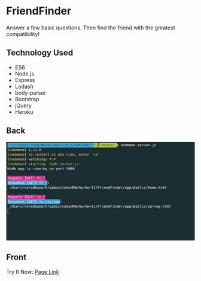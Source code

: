 # FriendFinder
Answer a few basic questions. Then find the friend with the greatest compatibility!

## Technology Used
* ES6
* Node.js
* Express
* Lodash
* body-parser
* Bootstrap
* jQuery
* Heroku

## Back
![node](./screenshots/node.gif)

## Front
Try It Now: [Page Link](https://alek-friendfinder.herokuapp.com/)

